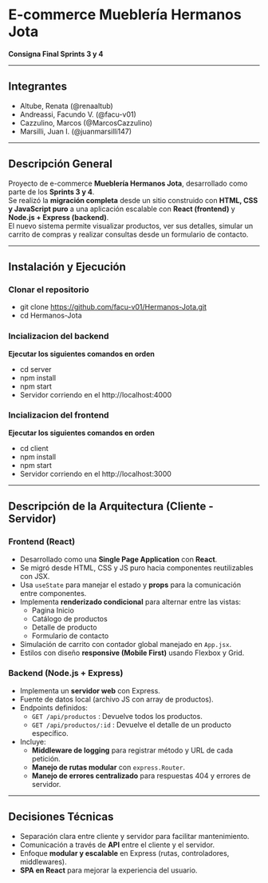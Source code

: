 # E-commerce Mueblería Hermanos Jota  
**Consigna Final Sprints 3 y 4**

---

## Integrantes
- Altube, Renata (@renaaltub)  
- Andreassi, Facundo V. (@facu-v01)  
- Cazzulino, Marcos (@MarcosCazzulino)  
- Marsilli, Juan I. (@juanmarsilli147)

---

## Descripción General
Proyecto de e-commerce **Mueblería Hermanos Jota**, desarrollado como parte de los **Sprints 3 y 4**.  
Se realizó la **migración completa** desde un sitio construido con **HTML, CSS y JavaScript puro** a una aplicación escalable con **React (frontend)** y **Node.js + Express (backend)**.  
El nuevo sistema permite visualizar productos, ver sus detalles, simular un carrito de compras y realizar consultas desde un formulario de contacto.

---

## Instalación y Ejecución

### Clonar el repositorio
- git clone https://github.com/facu-v01/Hermanos-Jota.git
- cd Hermanos-Jota

### Incializacion del backend
**Ejecutar los siguientes comandos en orden**
- cd server 
- npm install
- npm start
- Servidor corriendo en el http://localhost:4000

### Incializacion del frontend
**Ejecutar los siguientes comandos en orden**
- cd client 
- npm install
- npm start
- Servidor corriendo en el http://localhost:3000

---

## Descripción de la Arquitectura (Cliente - Servidor)

### Frontend (React)
- Desarrollado como una **Single Page Application** con **React**.  
- Se migró desde HTML, CSS y JS puro hacia componentes reutilizables con JSX.  
- Usa `useState` para manejar el estado y **props** para la comunicación entre componentes.  
- Implementa **renderizado condicional** para alternar entre las vistas:
  - Pagina Inicio
  - Catálogo de productos  
  - Detalle de producto  
  - Formulario de contacto  
- Simulación de carrito con contador global manejado en `App.jsx`.  
- Estilos con diseño **responsive (Mobile First)** usando Flexbox y Grid.

### Backend (Node.js + Express)
- Implementa un **servidor web** con Express.  
- Fuente de datos local (archivo JS con array de productos).  
- Endpoints definidos:
  - `GET /api/productos` : Devuelve todos los productos.
  - `GET /api/productos/:id` : Devuelve el detalle de un producto específico.
- Incluye:
  - **Middleware de logging** para registrar método y URL de cada petición.  
  - **Manejo de rutas modular** con `express.Router`.  
  - **Manejo de errores centralizado** para respuestas 404 y errores de servidor.

---

## Decisiones Técnicas
- Separación clara entre cliente y servidor para facilitar mantenimiento.  
- Comunicación a través de **API** entre el cliente y el servidor.  
- Enfoque **modular y escalable** en Express (rutas, controladores, middlewares).  
- **SPA en React** para mejorar la experiencia del usuario.

